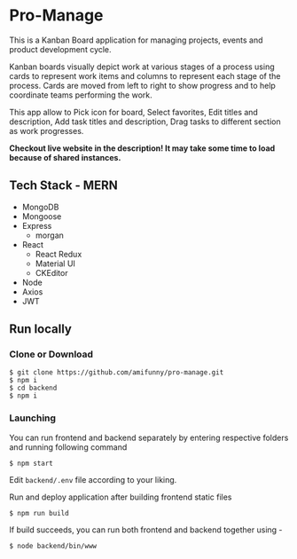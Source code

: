 
# Pro-Manage

This is a Kanban Board application for managing projects, events and product development cycle.

Kanban boards visually depict work at various stages of a process using cards to represent work items and columns to represent each stage of the process. Cards are moved from left to right to show progress and to help coordinate teams performing the work.

This app allow to Pick icon for board, Select favorites, Edit titles and description, Add task titles and description, Drag tasks to different section as work progresses.

**Checkout live website in the description! It may take some time to load because of shared instances.**

## Tech Stack - MERN

-   MongoDB
-   Mongoose
-   Express
    -   morgan
-   React
	- React Redux
	- Material UI
	- CKEditor
-   Node
-   Axios
-   JWT

## Run locally


### Clone or Download
```
$ git clone https://github.com/amifunny/pro-manage.git
$ npm i
$ cd backend
$ npm i
```
### Launching 

You can run frontend and backend separately by entering respective folders and running following command
```
$ npm start
```

Edit `backend/.env` file according to your liking.

Run and deploy application after building frontend static files

```
$ npm run build
```

If build succeeds, you can run both frontend and backend together using -

```
$ node backend/bin/www
```

